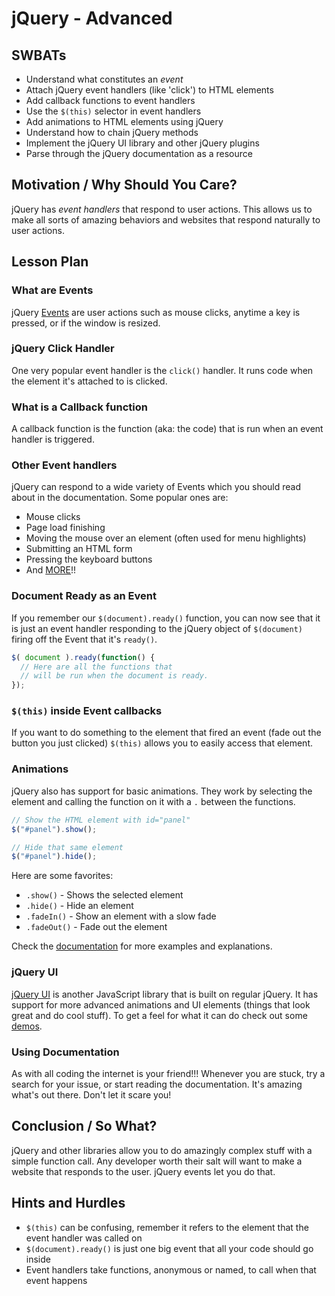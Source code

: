 # jQuery - Advanced

## SWBATs

+ Understand what constitutes an *event*
+ Attach jQuery event handlers (like 'click') to HTML elements
+ Add callback functions to event handlers
+ Use the `$(this)` selector in event handlers
+ Add animations to HTML elements using jQuery
+ Understand how to chain jQuery methods
+ Implement the jQuery UI library and other jQuery plugins
+ Parse through the jQuery documentation as a resource

## Motivation / Why Should You Care?

jQuery has *event handlers* that respond to user actions. This allows us to make all sorts of amazing behaviors and websites that respond naturally to user actions.

## Lesson Plan

### What are Events

jQuery [Events](https://api.jquery.com/category/events/) are user actions such as mouse clicks, anytime a key is pressed, or if the window is resized. 

### jQuery Click Handler

One very popular event handler is the `click()` handler. It runs code when the element it's attached to is clicked.

### What is a Callback function

A callback function is the function (aka: the code) that is run when an event handler is triggered. 

### Other Event handlers

jQuery can respond to a wide variety of Events which you should read about in the documentation. Some popular ones are:

+ Mouse clicks
+ Page load finishing
+ Moving the mouse over an element (often used for menu highlights)
+ Submitting an HTML form
+ Pressing the keyboard buttons
+ And [MORE](https://api.jquery.com/category/events/)!! 

### Document Ready as an Event

If you remember our `$(document).ready()` function, you can now see that it is just an event handler responding to the jQuery object of `$(document)` firing off the Event that it's `ready()`.

```js
$( document ).ready(function() {
  // Here are all the functions that 
  // will be run when the document is ready.
});
```

### `$(this)` inside Event callbacks

If you want to do something to the element that fired an event (fade out the button you just clicked) `$(this)` allows you to easily access that element.

### Animations

jQuery also has support for basic animations. They work by selecting the element and calling the function on it with a `.` between the functions. 

```js
// Show the HTML element with id="panel"
$("#panel").show(); 

// Hide that same element
$("#panel").hide();
```

 Here are some favorites:

+ `.show()` - Shows the selected element 
+ `.hide()` - Hide an element
+ `.fadeIn()` - Show an element with a slow fade
+ `.fadeOut()` - Fade out the element

Check the [documentation](https://api.jquery.com/category/effects/) for more examples and explanations.

### jQuery UI

[jQuery UI](https://jqueryui.com/) is another JavaScript library that is built on regular jQuery. It has support for more advanced animations and UI elements (things that look great and do cool stuff). To get a feel for what it can do check out some [demos](http://jqueryui.com/demos/).

### Using Documentation

As with all coding the internet is your friend!!! Whenever you are stuck, try a search for your issue, or start reading the documentation.  It's amazing what's out there. Don't let it scare you!

## Conclusion / So What?

jQuery and other libraries allow you to do amazingly complex stuff with a simple function call. Any developer worth their salt will want to make a website that responds to the user. jQuery events let you do that. 

## Hints and Hurdles
+ `$(this)` can be confusing, remember it refers to the element that the event handler was called on
+ `$(document).ready()` is just one big event that all your code should go inside
+ Event handlers take functions, anonymous or named, to call when that event happens